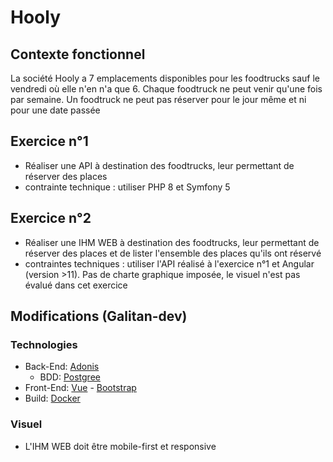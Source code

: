 # Hooly

## Contexte fonctionnel

La société Hooly a 7 emplacements disponibles pour les foodtrucks sauf le vendredi où elle n'en n'a que 6.
Chaque foodtruck ne peut venir qu'une fois par semaine.
Un foodtruck ne peut pas réserver pour le jour même et ni pour une date passée

## Exercice n°1 

- Réaliser une API à destination des foodtrucks, leur permettant de réserver des places
- contrainte technique : utiliser PHP 8 et Symfony 5 

## Exercice n°2

- Réaliser une IHM WEB à destination des foodtrucks, leur permettant de réserver des places et de lister l'ensemble des places qu'ils ont réservé
- contraintes techniques : utiliser l'API réalisé à l'exercice n°1 et Angular (version >11). Pas de charte graphique imposée, le visuel n'est pas évalué dans cet exercice

## Modifications (Galitan-dev)

### Technologies

- Back-End: [Adonis](https://adonisjs.com/)
  - BDD: [Postgree](https://www.postgresql.org/)
- Front-End: [Vue](https://vuejs.org/) - [Bootstrap](https://getbootstrap.com/)
- Build: [Docker](https://www.docker.com/)

### Visuel

- L'IHM WEB doit être mobile-first et responsive
